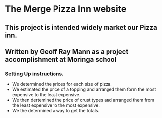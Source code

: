 # The Merge Pizza Inn website
## This project is intended widely market our Pizza inn.
## Written by Geoff Ray Mann as a project accomplishment at Moringa school
### Setting Up instructions.
* We determined the prices for each size of pizza.
* We estimated the price of a topping and arranged them form the most expensive to the least expensive.
* We then dertemined the price of crust types and arranged them from the least expensive to the most expensive.
* We the determined a way to get the totals.